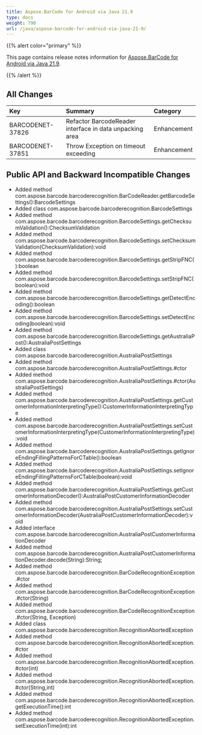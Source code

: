 ```yaml
---
title: Aspose.BarCode for Android via Java 21.9
type: docs
weight: 790
url: /java/aspose-barcode-for-android-via-java-21-9/
---
```


{{% alert color="primary" %}} 

This page contains release notes information for [Aspose.BarCode for Android via Java 21.9](https://downloads.aspose.com/barcode/androidjava/new-releases/aspose.barcode-for-android-via-java-21.9/).

{{% /alert %}} 
## **All Changes**

|**Key**|**Summary**|**Category**|
| :- | :- | :- |
|BARCODENET-37826|Refactor BarcodeReader interface in data unpacking area|Enhancement|
|BARCODENET-37851|Throw Exception on timeout exceeding|Enhancement|

## **Public API and Backward Incompatible Changes**

- Added method com.aspose.barcode.barcoderecognition.BarCodeReader.getBarcodeSettings():BarcodeSettings
- Added class com.aspose.barcode.barcoderecognition.BarcodeSettings
- Added method com.aspose.barcode.barcoderecognition.BarcodeSettings.getChecksumValidation():ChecksumValidation
- Added method com.aspose.barcode.barcoderecognition.BarcodeSettings.setChecksumValidation(ChecksumValidation):void
- Added method com.aspose.barcode.barcoderecognition.BarcodeSettings.getStripFNC():boolean
- Added method com.aspose.barcode.barcoderecognition.BarcodeSettings.setStripFNC(boolean):void
- Added method com.aspose.barcode.barcoderecognition.BarcodeSettings.getDetectEncoding():boolean
- Added method com.aspose.barcode.barcoderecognition.BarcodeSettings.setDetectEncoding(boolean):void
- Added method com.aspose.barcode.barcoderecognition.BarcodeSettings.getAustraliaPost():AustraliaPostSettings
- Added class com.aspose.barcode.barcoderecognition.AustraliaPostSettings
- Added method com.aspose.barcode.barcoderecognition.AustraliaPostSettings.#ctor
- Added method com.aspose.barcode.barcoderecognition.AustraliaPostSettings.#ctor(AustraliaPostSettings)
- Added method com.aspose.barcode.barcoderecognition.AustraliaPostSettings.getCustomerInformationInterpretingType():CustomerInformationInterpretingType
- Added method com.aspose.barcode.barcoderecognition.AustraliaPostSettings.setCustomerInformationInterpretingType(CustomerInformationInterpretingType):void
- Added method com.aspose.barcode.barcoderecognition.AustraliaPostSettings.getIgnoreEndingFillingPatternsForCTable():boolean
- Added method com.aspose.barcode.barcoderecognition.AustraliaPostSettings.setIgnoreEndingFillingPatternsForCTable(boolean):void
- Added method com.aspose.barcode.barcoderecognition.AustraliaPostSettings.getCustomerInformationDecoder():AustraliaPostCustomerInformationDecoder
- Added method com.aspose.barcode.barcoderecognition.AustraliaPostSettings.setCustomerInformationDecoder(AustraliaPostCustomerInformationDecoder):void
- Added interface com.aspose.barcode.barcoderecognition.AustraliaPostCustomerInformationDecoder
- Added method com.aspose.barcode.barcoderecognition.AustraliaPostCustomerInformationDecoder.decode(String):String;
- Added method com.aspose.barcode.barcoderecognition.BarCodeRecognitionException.#ctor
- Added method com.aspose.barcode.barcoderecognition.BarCodeRecognitionException.#ctor(String)
- Added method com.aspose.barcode.barcoderecognition.BarCodeRecognitionException.#ctor(String, Exception)
- Added class com.aspose.barcode.barcoderecognition.RecognitionAbortedException
- Added method com.aspose.barcode.barcoderecognition.RecognitionAbortedException.#ctor
- Added method com.aspose.barcode.barcoderecognition.RecognitionAbortedException.#ctor(int)
- Added method com.aspose.barcode.barcoderecognition.RecognitionAbortedException.#ctor(String,int)
- Added method com.aspose.barcode.barcoderecognition.RecognitionAbortedException.getExecutionTime():int
- Added method com.aspose.barcode.barcoderecognition.RecognitionAbortedException.setExecutionTime(int):int
